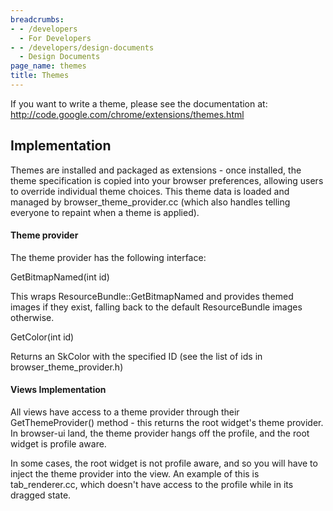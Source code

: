 ```yaml
---
breadcrumbs:
- - /developers
  - For Developers
- - /developers/design-documents
  - Design Documents
page_name: themes
title: Themes
---
```


If you want to write a theme, please see the documentation at:
<http://code.google.com/chrome/extensions/themes.html>

## Implementation

Themes are installed and packaged as extensions - once installed, the theme
specification is copied into your browser preferences, allowing users to
override individual theme choices. This theme data is loaded and managed by
browser_theme_provider.cc (which also handles telling everyone to repaint when a
theme is applied).

#### Theme provider

The theme provider has the following interface:

GetBitmapNamed(int id)

This wraps ResourceBundle::GetBitmapNamed and provides themed images if they
exist, falling back to the default ResourceBundle images otherwise.

GetColor(int id)

Returns an SkColor with the specified ID (see the list of ids in
browser_theme_provider.h)

#### Views Implementation

All views have access to a theme provider through their GetThemeProvider()
method - this returns the root widget's theme provider. In browser-ui land, the
theme provider hangs off the profile, and the root widget is profile aware.

In some cases, the root widget is not profile aware, and so you will have to
inject the theme provider into the view. An example of this is tab_renderer.cc,
which doesn't have access to the profile while in its dragged state.